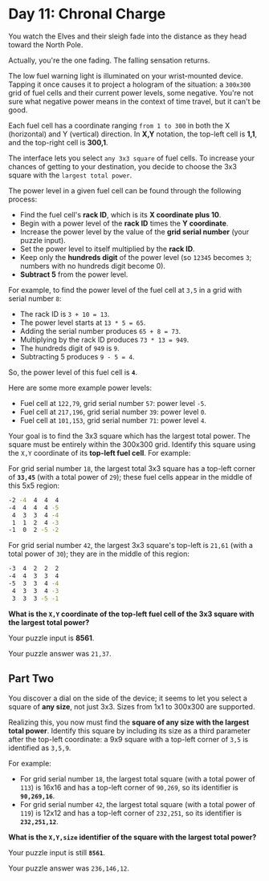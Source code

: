 # Day 11: Chronal Charge

You watch the Elves and their sleigh fade into the distance as they head toward the North Pole.

Actually, you're the one fading. The falling sensation returns.

The low fuel warning light is illuminated on your wrist-mounted device. Tapping it once causes it to project a hologram of the situation: a `300x300` grid of fuel cells and their current power levels, some negative. You're not sure what negative power means in the context of time travel, but it can't be good.

Each fuel cell has a coordinate ranging `from 1 to 300` in both the X (horizontal) and Y (vertical) direction. In **X,Y** notation, the top-left cell is **1,1**, and the top-right cell is **300,1**.

The interface lets you select `any 3x3 square` of fuel cells. To increase your chances of getting to your destination, you decide to choose the 3x3 square with the `largest total power`.

The power level in a given fuel cell can be found through the following process:

- Find the fuel cell's **rack ID**, which is its **X coordinate plus 10**.
- Begin with a power level of the **rack ID** times the **Y coordinate**.
- Increase the power level by the value of the **grid serial number** (your puzzle input).
- Set the power level to itself multiplied by the **rack ID**.
- Keep only the **hundreds digit** of the power level (so `12345` becomes `3`; numbers with no hundreds digit become 0).
- **Subtract 5** from the power level.

For example, to find the power level of the fuel cell at `3,5` in a grid with serial number `8`:

- The rack ID is `3 + 10 = 13`.
- The power level starts at `13 * 5 = 65`.
- Adding the serial number produces `65 + 8 = 73`.
- Multiplying by the rack ID produces `73 * 13 = 949`.
- The hundreds digit of `949` is `9`.
- Subtracting 5 produces `9 - 5 = 4`.

So, the power level of this fuel cell is **`4`**.

Here are some more example power levels:

- Fuel cell at `122,79`, grid serial number `57`: power level `-5`.
- Fuel cell at `217,196`, grid serial number `39`: power level `0`.
- Fuel cell at `101,153`, grid serial number `71`: power level `4`.

Your goal is to find the 3x3 square which has the largest total power. The square must be entirely within the 300x300 grid. Identify this square using the `X,Y` coordinate of its **top-left fuel cell**. For example:

For grid serial number `18`, the largest total 3x3 square has a top-left corner of **`33,45`** (with a total power of `29`); these fuel cells appear in the middle of this 5x5 region:

```cmd
-2 -4  4  4  4
-4  4  4  4 -5
 4  3  3  4 -4
 1  1  2  4 -3
-1  0  2 -5 -2
```

For grid serial number `42`, the largest 3x3 square's top-left is `21,61` (with a total power of `30`); they are in the middle of this region:

```cmd
-3  4  2  2  2
-4  4  3  3  4
-5  3  3  4 -4
 4  3  3  4 -3
 3  3  3 -5 -1
```

**What is the `X,Y` coordinate of the top-left fuel cell of the 3x3 square with the largest total power?**

Your puzzle input is **8561**.

Your puzzle answer was `21,37`.

## Part Two

You discover a dial on the side of the device; it seems to let you select a square of **any size**, not just 3x3. Sizes from 1x1 to 300x300 are supported.

Realizing this, you now must find the **square of any size with the largest total power**. Identify this square by including its size as a third parameter after the top-left coordinate: a 9x9 square with a top-left corner of `3,5` is identified as `3,5,9`.

For example:

- For grid serial number `18`, the largest total square (with a total power of `113`) is 16x16 and has a top-left corner of `90,269`, so its identifier is **`90,269,16`**.
- For grid serial number `42`, the largest total square (with a total power of `119`) is 12x12 and has a top-left corner of `232,251`, so its identifier is **`232,251,12`**.

**What is the `X,Y,size` identifier of the square with the largest total power?**

Your puzzle input is still **`8561`**.

Your puzzle answer was `236,146,12`.
